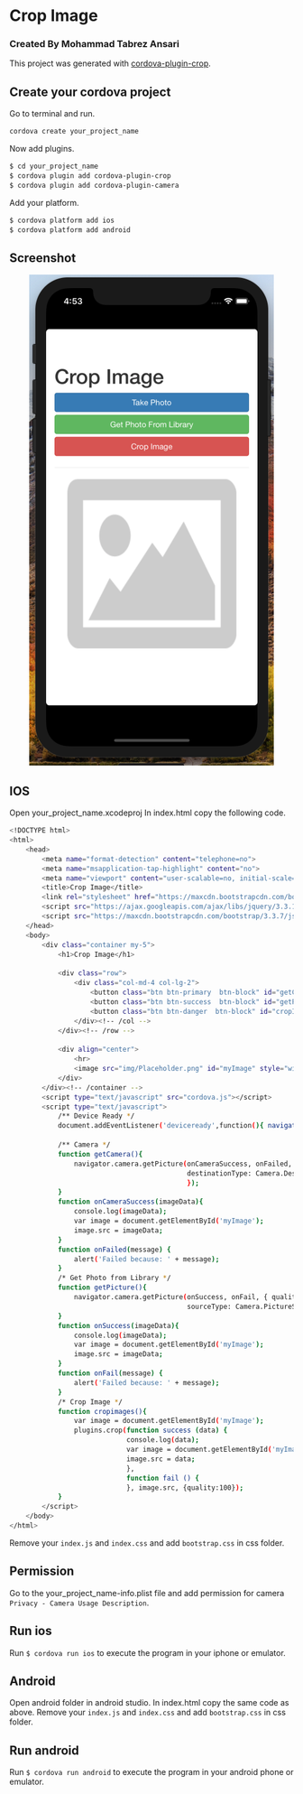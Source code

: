 # Crop Image

### Created By Mohammad Tabrez Ansari
This project was generated with [cordova-plugin-crop](https://github.com/jeduan/cordova-plugin-crop).

## Create your cordova project

 Go to terminal and run.
 ```bash
 cordova create your_project_name
 ```
 Now add plugins.
 ```bash
 $ cd your_project_name
 $ cordova plugin add cordova-plugin-crop
 $ cordova plugin add cordova-plugin-camera
 ```
Add your platform.
```bash
$ cordova platform add ios
$ cordova platform add android
```
## Screenshot

<p align="center">
  <img src="appimage.png"/>
</p>

## IOS

Open your_project_name.xcodeproj
In index.html copy the following code.
```bash
<!DOCTYPE html>
<html>
    <head>
        <meta name="format-detection" content="telephone=no">
        <meta name="msapplication-tap-highlight" content="no">
        <meta name="viewport" content="user-scalable=no, initial-scale=1, maximum-scale=1, minimum-scale=1, width=device-width">
        <title>Crop Image</title>
        <link rel="stylesheet" href="https://maxcdn.bootstrapcdn.com/bootstrap/3.3.7/css/bootstrap.min.css">
        <script src="https://ajax.googleapis.com/ajax/libs/jquery/3.3.1/jquery.min.js"></script>
        <script src="https://maxcdn.bootstrapcdn.com/bootstrap/3.3.7/js/bootstrap.min.js"></script>
    </head>
    <body>
        <div class="container my-5">
            <h1>Crop Image</h1>
            
            <div class="row">
                <div class="col-md-4 col-lg-2">
                    <button class="btn btn-primary  btn-block" id="getCamera" onclick="getCamera()" >Take Photo</button>
                    <button class="btn btn-success  btn-block" id="getPicture" onclick="getPicture()" >Get Photo From Library</button>
                    <button class="btn btn-danger  btn-block" id="cropImage" onclick="cropimages()" >Crop Image</button>
                </div><!-- /col -->
            </div><!-- /row -->
            
            <div align="center">
                <hr>
                <image src="img/Placeholder.png" id="myImage" style="width:300px;height:300px;"/>
            </div>
        </div><!-- /container -->
        <script type="text/javascript" src="cordova.js"></script>
        <script type="text/javascript">
            /** Device Ready */
            document.addEventListener('deviceready',function(){ navigator.splashscreen.hide(); },false);
        
            /** Camera */
            function getCamera(){
                navigator.camera.getPicture(onCameraSuccess, onFailed, { quality: 50,
                                            destinationType: Camera.DestinationType.FILE_URI
                                            });
            }
            function onCameraSuccess(imageData){
                console.log(imageData);
                var image = document.getElementById('myImage');
                image.src = imageData;
            }
            function onFailed(message) {
                alert('Failed because: ' + message);
            }
            /* Get Photo from Library */
            function getPicture(){
                navigator.camera.getPicture(onSuccess, onFail, { quality: 50,
                                            sourceType: Camera.PictureSourceType.PHOTOLIBRARY});
            }
            function onSuccess(imageData){
                console.log(imageData);
                var image = document.getElementById('myImage');
                image.src = imageData;
            }
            function onFail(message) {
                alert('Failed because: ' + message);
            }
            /* Crop Image */
            function cropimages(){
                var image = document.getElementById('myImage');
                plugins.crop(function success (data) {
                             console.log(data);
                             var image = document.getElementById('myImage');
                             image.src = data;
                             },
                             function fail () {
                             }, image.src, {quality:100});
            }
        </script>
    </body>
</html>
```
Remove your `index.js` and `index.css` and add `bootstrap.css` in css folder.

## Permission

Go to the your_project_name-info.plist file and add permission for camera `Privacy - Camera Usage Description`.

## Run ios

Run `$ cordova run ios` to execute the program in your iphone or emulator.

## Android

Open android folder in android studio.
In index.html copy the same code as above.
Remove your `index.js` and `index.css` and add `bootstrap.css` in css folder.

## Run android

Run `$ cordova run android` to execute the program in your android phone or emulator.



